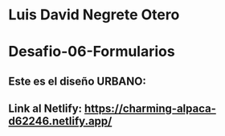 # Luis David Negrete Otero

# Desafio-06-Formularios

## Este es el diseño URBANO:

## Link al Netlify: https://charming-alpaca-d62246.netlify.app/

